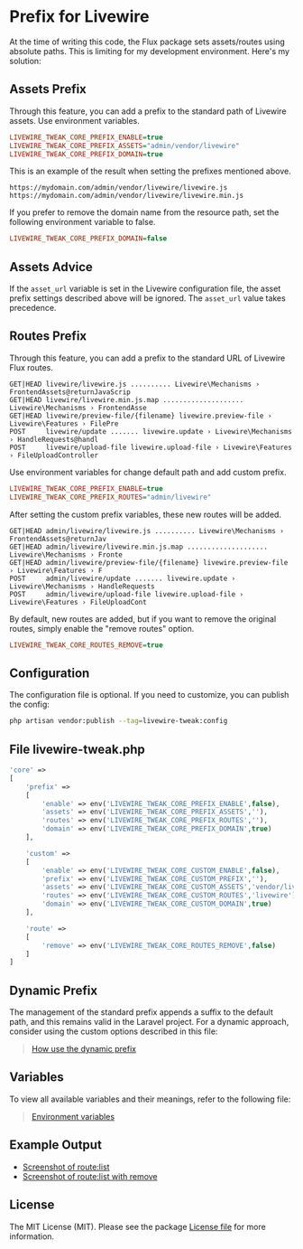 # Prefix for Livewire

At the time of writing this code, the Flux package sets assets/routes using absolute paths. This is limiting for my development environment. Here's my solution:

## Assets Prefix

Through this feature, you can add a prefix to the standard path of Livewire assets. Use environment variables.

```ini
LIVEWIRE_TWEAK_CORE_PREFIX_ENABLE=true
LIVEWIRE_TWEAK_CORE_PREFIX_ASSETS="admin/vendor/livewire"
LIVEWIRE_TWEAK_CORE_PREFIX_DOMAIN=true
```

This is an example of the result when setting the prefixes mentioned above.

```
https://mydomain.com/admin/vendor/livewire/livewire.js
https://mydomain.com/admin/vendor/livewire/livewire.min.js
```

If you prefer to remove the domain name from the resource path, set the following environment variable to false.

```ini
LIVEWIRE_TWEAK_CORE_PREFIX_DOMAIN=false
```

## Assets Advice

If the `asset_url` variable is set in the Livewire configuration file, the asset prefix settings described above will be ignored. The `asset_url` value takes precedence.

## Routes Prefix

Through this feature, you can add a prefix to the standard URL of Livewire Flux routes.

```
GET|HEAD livewire/livewire.js .......... Livewire\Mechanisms › FrontendAssets@returnJavaScrip
GET|HEAD livewire/livewire.min.js.map .................... Livewire\Mechanisms › FrontendAsse
GET|HEAD livewire/preview-file/{filename} livewire.preview-file › Livewire\Features › FilePre
POST     livewire/update ....... livewire.update › Livewire\Mechanisms › HandleRequests@handl
POST     livewire/upload-file livewire.upload-file › Livewire\Features › FileUploadController
```

Use environment variables for change default path and add custom prefix.

```ini
LIVEWIRE_TWEAK_CORE_PREFIX_ENABLE=true
LIVEWIRE_TWEAK_CORE_PREFIX_ROUTES="admin/livewire"
```
After setting the custom prefix variables, these new routes will be added.

```
GET|HEAD admin/livewire/livewire.js .......... Livewire\Mechanisms › FrontendAssets@returnJav
GET|HEAD admin/livewire/livewire.min.js.map .................... Livewire\Mechanisms › Fronte
GET|HEAD admin/livewire/preview-file/{filename} livewire.preview-file › Livewire\Features › F
POST     admin/livewire/update ....... livewire.update › Livewire\Mechanisms › HandleRequests
POST     admin/livewire/upload-file livewire.upload-file › Livewire\Features › FileUploadCont
```

By default, new routes are added, but if you want to remove the original routes, simply enable the "remove routes" option.

```ini
LIVEWIRE_TWEAK_CORE_ROUTES_REMOVE=true
```

## Configuration

The configuration file is optional. If you need to customize, you can publish the config:

```bash
php artisan vendor:publish --tag=livewire-tweak:config
```

## File livewire-tweak.php

```php
'core' =>
[
    'prefix' =>
    [
        'enable' => env('LIVEWIRE_TWEAK_CORE_PREFIX_ENABLE',false),
        'assets' => env('LIVEWIRE_TWEAK_CORE_PREFIX_ASSETS',''),
        'routes' => env('LIVEWIRE_TWEAK_CORE_PREFIX_ROUTES',''),
        'domain' => env('LIVEWIRE_TWEAK_CORE_PREFIX_DOMAIN',true)
    ],

    'custom' =>
    [
        'enable' => env('LIVEWIRE_TWEAK_CORE_CUSTOM_ENABLE',false),
        'prefix' => env('LIVEWIRE_TWEAK_CORE_CUSTOM_PREFIX',''),
        'assets' => env('LIVEWIRE_TWEAK_CORE_CUSTOM_ASSETS','vendor/livewire'),
        'routes' => env('LIVEWIRE_TWEAK_CORE_CUSTOM_ROUTES','livewire'),
        'domain' => env('LIVEWIRE_TWEAK_CORE_CUSTOM_DOMAIN',true)
    ],

    'route' =>
    [
        'remove' => env('LIVEWIRE_TWEAK_CORE_ROUTES_REMOVE',false)
    ]
]
```
## Dynamic Prefix

The management of the standard prefix appends a suffix to the default path, and this remains valid in the Laravel project. For a dynamic approach, consider using the custom options described in this file:

> [How use the dynamic prefix](prefix-dynamic.md)

## Variables

To view all available variables and their meanings, refer to the following file:

> [Environment variables](../../examples/variables.env)

## Example Output

- [Screenshot of route:list](../images/core-routes.jpg)  
- [Screenshot of route:list with remove](../images/core-routes-remove.jpg)  

## License

The MIT License (MIT). Please see the package [License file](../../LICENSE) for more information.